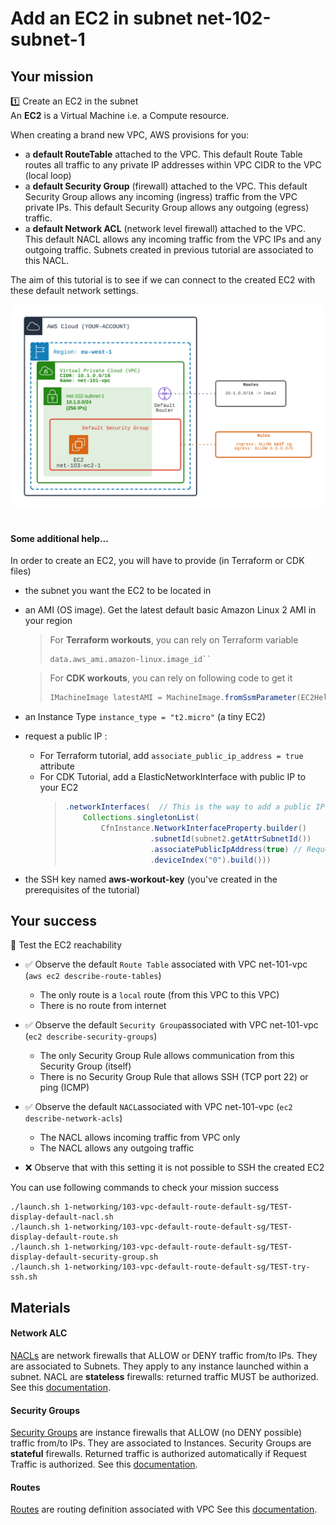 # Add an EC2 in subnet net-102-subnet-1

## Your mission
1️⃣ Create an EC2 in the subnet  
An **EC2** is a Virtual Machine i.e. a Compute resource.

When creating a brand new VPC, AWS provisions for you:
- a **default RouteTable** attached to the VPC. This default Route Table routes all traffic to any private IP addresses within VPC CIDR to the VPC (local loop)
- a **default Security Group** (firewall) attached to the VPC. This default Security Group allows any incoming (ingress) traffic from the VPC private IPs. This default Security Group allows any outgoing (egress) traffic.
- a **default Network ACL** (network level firewall) attached to the VPC. This default NACL allows any incoming traffic from the VPC IPs and any outgoing traffic. Subnets created in previous tutorial are associated to this NACL.

The aim of this tutorial is to see if we can connect to the created EC2 with these default network settings.

<div align="center">
<img src="./doc/103-vpc-default-route-default-sg.png" width="500" alt="Image of VPC">
</div>
<br>

#### Some additional help...
In order to create an EC2, you will have to provide (in Terraform or CDK files)
- the subnet you want the EC2 to be located in
- an AMI (OS image). Get the latest default basic Amazon Linux 2 AMI in your region
  > For **Terraform workouts**, you can rely on Terraform variable 
  > ```hcl 
  > data.aws_ami.amazon-linux.image_id``
  > ```

  > For **CDK workouts**, you can rely on following code to get it
  > ```java 
  > IMachineImage latestAMI = MachineImage.fromSsmParameter(EC2Helper.LINUX_LATEST_AMZN_2_AMI_HVM_X_86_64_GP_2, null);
  > ```

- an Instance Type `instance_type = "t2.micro"` (a tiny EC2)
- request a public IP : 
  - For Terraform tutorial, add `associate_public_ip_address = true` attribute
  - For CDK Tutorial, add a ElasticNetworkInterface with public IP to your EC2
    > ```java
    > .networkInterfaces(  // This is the way to add a public IP to the EC2 -> create a network interface (ENI)
    >     Collections.singletonList(
    >         CfnInstance.NetworkInterfaceProperty.builder()
    >                    .subnetId(subnet2.getAttrSubnetId())
    >                    .associatePublicIpAddress(true) // Request a public IP
    >                    .deviceIndex("0").build()))
    >```
- the SSH key named **aws-workout-key** (you've created in the prerequisites of the tutorial)

## Your success
🏁 Test the EC2 reachability
- ✅ Observe the default `Route Table` associated with VPC net-101-vpc (`aws ec2 describe-route-tables`)
  - The only route is a `local` route (from this VPC to this VPC)  
  - There is no route from internet

- ✅ Observe the default `Security Group`associated with VPC net-101-vpc (`ec2 describe-security-groups`)
  - The only Security Group Rule allows communication from this Security Group (itself)
  - There is no Security Group Rule that allows SSH (TCP port 22) or ping (ICMP)

- ✅ Observe the default `NACL`associated with VPC net-101-vpc (`ec2 describe-network-acls`)
  - The NACL allows incoming traffic from VPC only
  - The NACL allows any outgoing traffic

- ❌ Observe that with this setting it is not possible to SSH the created EC2

You can use following commands to check your mission success
```shell
./launch.sh 1-networking/103-vpc-default-route-default-sg/TEST-display-default-nacl.sh 
./launch.sh 1-networking/103-vpc-default-route-default-sg/TEST-display-default-route.sh 
./launch.sh 1-networking/103-vpc-default-route-default-sg/TEST-display-default-security-group.sh
./launch.sh 1-networking/103-vpc-default-route-default-sg/TEST-try-ssh.sh
```

## Materials

#### Network ALC
[NACLs](https://docs.aws.amazon.com/vpc/latest/userguide/vpc-network-acls.html) are network firewalls that ALLOW or DENY traffic from/to IPs. They are associated to Subnets. They apply to any instance launched within a subnet.
NACL are **stateless** firewalls: returned traffic MUST be authorized. See this [documentation](https://docs.aws.amazon.com/network-firewall/latest/developerguide/firewall-rules-engines.html).

#### Security Groups
[Security Groups](https://docs.aws.amazon.com/vpc/latest/userguide/VPC_SecurityGroups.html) are instance firewalls that ALLOW (no DENY possible) traffic from/to IPs. They are associated to Instances.
Security Groups are **stateful** firewalls. Returned traffic is authorized automatically if Request Traffic is authorized. See this [documentation](https://docs.aws.amazon.com/network-firewall/latest/developerguide/firewall-rules-engines.html).

#### Routes
[Routes](https://docs.aws.amazon.com/vpc/latest/userguide/vpc-network-acls.html) are routing definition associated with VPC 
See this [documentation](https://docs.aws.amazon.com/vpc/latest/userguide/VPC_Route_Tables.html).



